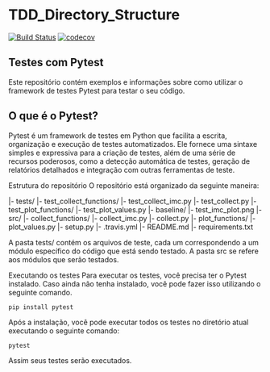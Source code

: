 # TDD_Directory_Structure
[![Build Status](https://app.travis-ci.com/ludsonfelipe/TDI_Directory_Structure.svg?branch=main)](https://app.travis-ci.com/ludsonfelipe/TDI_Directory_Structure)
[![codecov](https://codecov.io/gh/ludsonfelipe/TDI_Directory_Structure/branch/main/graph/badge.svg?token=W2B38JY5C3)](https://codecov.io/gh/ludsonfelipe/TDI_Directory_Structure)

## Testes com Pytest
Este repositório contém exemplos e informações sobre como utilizar o framework de testes Pytest para testar o seu código.

## O que é o Pytest?
Pytest é um framework de testes em Python que facilita a escrita, organização e execução de testes automatizados. Ele fornece uma sintaxe simples e expressiva para a criação de testes, além de uma série de recursos poderosos, como a detecção automática de testes, geração de relatórios detalhados e integração com outras ferramentas de teste.

Estrutura do repositório
O repositório está organizado da seguinte maneira:

|- tests/
   |- test_collect_functions/
        |- test_collect_imc.py
        |- test_collect.py
   |- test_plot_functions/
        |- test_plot_values.py
        |- baseline/
            |- test_imc_plot.png
|- src/
    |- collect_functions/
        |- collect_imc.py
        |- collect.py
    |- plot_functions/
        |- plot_values.py
|- setup.py
|- .travis.yml
|- README.md
|- requirements.txt

A pasta tests/ contém os arquivos de teste, cada um correspondendo a um módulo específico do código que está sendo testado. A pasta src se refere aos módulos que serão testados.

Executando os testes
Para executar os testes, você precisa ter o Pytest instalado. Caso ainda não tenha instalado, você pode fazer isso utilizando o seguinte comando.

```pip install pytest```

Após a instalação, você pode executar todos os testes no diretório atual executando o seguinte comando:

```pytest```

Assim seus testes serão executados.
